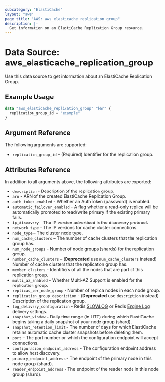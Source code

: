 ```yaml
---
subcategory: "ElastiCache"
layout: "aws"
page_title: "AWS: aws_elasticache_replication_group"
description: |-
  Get information on an ElastiCache Replication Group resource.
---
```


# Data Source: aws_elasticache_replication_group

Use this data source to get information about an ElastiCache Replication Group.

## Example Usage

```terraform
data "aws_elasticache_replication_group" "bar" {
  replication_group_id = "example"
}
```

## Argument Reference

The following arguments are supported:

* `replication_group_id` – (Required) Identifier for the replication group.

## Attributes Reference

In addition to all arguments above, the following attributes are exported:

* `description` - Description of the replication group.
* `arn` - ARN of the created ElastiCache Replication Group.
* `auth_token_enabled` - Whether an AuthToken (password) is enabled.
* `automatic_failover_enabled` - A flag whether a read-only replica will be automatically promoted to read/write primary if the existing primary fails.
* `ip_discovery` - The IP version advertised in the discovery protocol.
* `network_type` - The IP versions for cache cluster connections.
* `node_type` – The cluster node type.
* `num_cache_clusters` – The number of cache clusters that the replication group has.
* `num_node_groups` - Number of node groups (shards) for the replication group.
* `number_cache_clusters` – (**Deprecated** use `num_cache_clusters` instead) Number of cache clusters that the replication group has.
* `member_clusters` - Identifiers of all the nodes that are part of this replication group.
* `multi_az_enabled` - Whether Multi-AZ Support is enabled for the replication group.
* `replicas_per_node_group` - Number of replica nodes in each node group.
* `replication_group_description` - (**Deprecated** use `description` instead) Description of the replication group.
* `log_delivery_configuration` - Redis [SLOWLOG](https://redis.io/commands/slowlog) or Redis [Engine Log](https://docs.aws.amazon.com/AmazonElastiCache/latest/red-ug/Log_Delivery.html#Log_contents-engine-log) delivery settings.
* `snapshot_window` - Daily time range (in UTC) during which ElastiCache begins taking a daily snapshot of your node group (shard).
* `snapshot_retention_limit` - The number of days for which ElastiCache retains automatic cache cluster snapshots before deleting them.
* `port` – The port number on which the configuration endpoint will accept connections.
* `configuration_endpoint_address` - The configuration endpoint address to allow host discovery.
* `primary_endpoint_address` - The endpoint of the primary node in this node group (shard).
* `reader_endpoint_address` - The endpoint of the reader node in this node group (shard).
